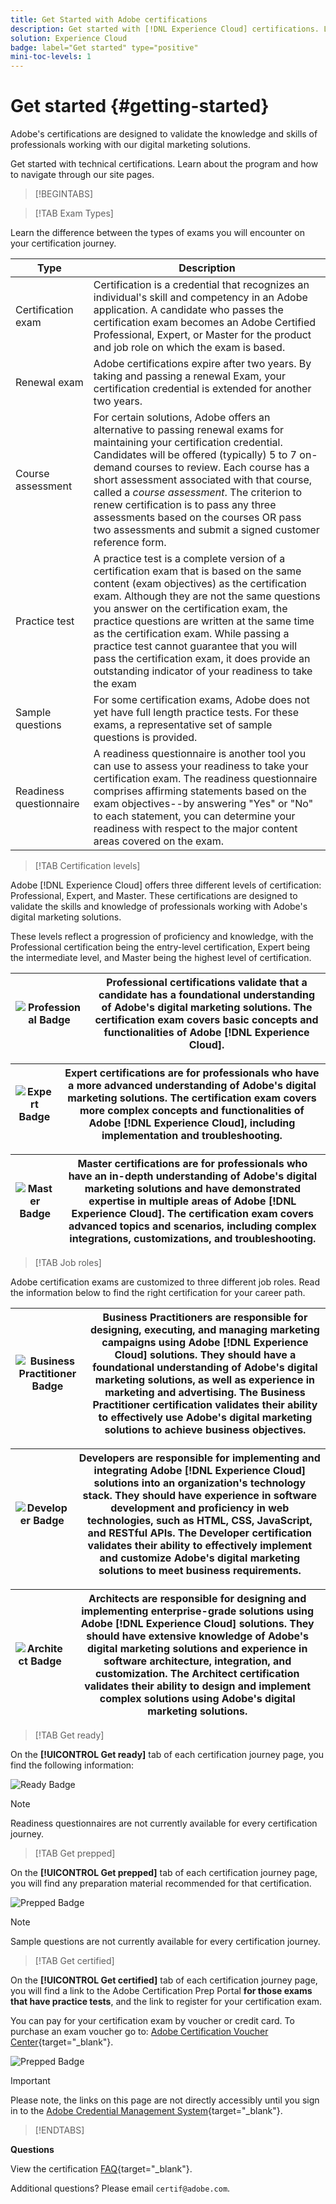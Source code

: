 ```yaml
---
title: Get Started with Adobe certifications
description: Get started with [!DNL Experience Cloud] certifications. Learn about the program and how to navigate through our site pages.
solution: Experience Cloud
badge: label="Get started" type="positive"
mini-toc-levels: 1
---
```


# Get started {#getting-started}

Adobe's certifications are designed to validate the knowledge and skills of professionals working with our digital marketing solutions. 

Get started with technical certifications. Learn about the program and how to navigate through our site pages.

>[!BEGINTABS]

>[!TAB Exam Types]

Learn the difference between the types of exams you will encounter on your certification journey.

| Type | Description |
| ------- | ------- |
| Certification exam | Certification is a credential that recognizes an individual's skill and competency in an Adobe application. A candidate who passes the certification exam becomes an Adobe Certified Professional, Expert, or Master for the product and job role on which the exam is based.  |
| Renewal exam | Adobe certifications expire after two years. By taking and passing a renewal Exam, your certification credential is extended for another two years. |
| Course assessment | For certain solutions, Adobe offers an alternative to passing renewal exams for maintaining your certification credential. Candidates will be offered (typically) 5 to 7 on-demand courses to review. Each course has a short assessment associated with that course, called a _course assessment_. The criterion to renew certification is to pass any three assessments based on the courses OR pass two assessments and submit a signed customer reference form. |
| Practice test | A practice test is a complete version of a certification exam that is based on the same content (exam objectives) as the certification exam. Although they are not the same questions you answer on the certification exam, the practice questions are written at the same time as the certification exam. While passing a practice test cannot guarantee that you will pass the certification exam, it does provide an outstanding indicator of your readiness to take the exam  |
| Sample questions | For some certification exams, Adobe does not yet have full length practice tests. For these exams, a representative set of sample questions is provided.  |
| Readiness questionnaire | A readiness questionnaire is another tool you can use to assess your readiness to take your certification exam. The readiness questionnaire comprises affirming statements based on the exam objectives--by answering "Yes" or "No" to each statement, you can determine your readiness with respect to the major content areas covered on the exam. | 


>[!TAB Certification levels]

Adobe [!DNL Experience Cloud] offers three different levels of certification: Professional, Expert, and Master. These certifications are designed to validate the skills and knowledge of professionals working with Adobe's digital marketing solutions.

These levels reflect a progression of proficiency and knowledge, with the Professional certification being the entry-level certification, Expert being the intermediate level, and Master being the highest level of certification.

| ![Professional Badge](/help/certifications/assets/professional-badge-Xsmall.png)  | **Professional certifications** validate that a candidate has a foundational understanding of Adobe's digital marketing solutions. The certification exam covers basic concepts and functionalities of Adobe [!DNL Experience Cloud]. |
| --------- | ------- |


| ![Expert Badge](/help/certifications/assets/expert-badge-Xsmall.png) | **Expert certifications** are for professionals who have a more advanced understanding of Adobe's digital marketing solutions. The certification exam covers more complex concepts and functionalities of Adobe [!DNL Experience Cloud], including implementation and troubleshooting. |
| ------- | ------- |


| ![Master Badge](/help/certifications/assets/master-badge-Xsmall.png) | **Master certifications** are for professionals who have an in-depth understanding of Adobe's digital marketing solutions and have demonstrated expertise in multiple areas of Adobe [!DNL Experience Cloud]. The certification exam covers advanced topics and scenarios, including complex integrations, customizations, and troubleshooting.|
| ------- | ------- |


>[!TAB Job roles]

Adobe certification exams are customized to three different job roles. Read the information below to find the right certification for your career path.

| ![Business Practitioner Badge](/help/certifications/assets/business_practitioner_blk_small.png) | **Business Practitioners** are responsible for designing, executing, and managing marketing campaigns using Adobe [!DNL Experience Cloud] solutions. They should have a foundational understanding of Adobe's digital marketing solutions, as well as experience in marketing and advertising. The Business Practitioner certification validates their ability to effectively use Adobe's digital marketing solutions to achieve business objectives. |
| ------- | ------- |

| ![Developer Badge](/help/certifications/assets/developer_blk_small.png) | **Developers** are responsible for implementing and integrating Adobe [!DNL Experience Cloud] solutions into an organization's technology stack. They should have experience in software development and proficiency in web technologies, such as HTML, CSS, JavaScript, and RESTful APIs. The Developer certification validates their ability to effectively implement and customize Adobe's digital marketing solutions to meet business requirements. |
| ------- | ------- |

| ![Architect Badge](/help/certifications/assets/architect_blk_small.png) | **Architects** are responsible for designing and implementing enterprise-grade solutions using Adobe [!DNL Experience Cloud] solutions. They should have extensive knowledge of Adobe's digital marketing solutions and experience in software architecture, integration, and customization. The Architect certification validates their ability to design and implement complex solutions using Adobe's digital marketing solutions. |
| ------- | ------- |

>[!TAB Get ready]

On the **[!UICONTROL Get ready]** tab of each certification journey page, you find the following information:

![Ready Badge](/help/certifications/assets/get_ready.png)

>[!NOTE]
>
>Readiness questionnaires are not currently available for every certification journey.

>[!TAB Get prepped]

On the **[!UICONTROL Get prepped]** tab of each certification journey page, you will find any preparation material recommended for that certification.

![Prepped Badge](/help/certifications/assets/get_prepped_true.png)

>[!NOTE]
>
>Sample questions are not currently available for every certification journey.


>[!TAB Get certified]

On the **[!UICONTROL Get certified]** tab of each certification journey page, you will find a link to the Adobe Certification Prep Portal **for those exams that have practice tests**, and the link to register for your certification exam. 

You can pay for your certification exam by voucher or credit card. To purchase an exam voucher go to: [Adobe Certification Voucher Center](https://market.xvoucher.com/adobe/global){target="_blank"}.

![Prepped Badge](/help/certifications/assets/Get_certified.png)

>[!IMPORTANT]
>
>Please note, the links on this page are not directly accessibly until you sign in to the [Adobe Credential Management System](https://www.certmetrics.com/adobe/candidate/requirements.aspx){target="_blank"}.


>[!ENDTABS]

**Questions**

View the certification [FAQ](https://experienceleague.corp.adobe.com/docs/certification/certification/faq.html?lang=en){target="_blank"}.

Additional questions? Please email `certif@adobe.com`.

